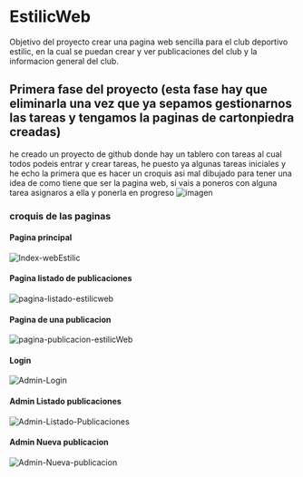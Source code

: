 # EstilicWeb

Objetivo del proyecto crear una pagina web sencilla para el club deportivo estilic, en la cual se puedan crear y ver publicaciones del club y la informacion general del club.


## Primera fase del proyecto (esta fase hay que eliminarla una vez que ya sepamos gestionarnos las tareas y tengamos la paginas de cartonpiedra creadas)
he creado un proyecto de github donde hay un tablero con tareas al cual todos podeis entrar y crear tareas, he puesto ya algunas tareas iniciales y he echo la primera que es hacer un croquis asi mal dibujado para tener una idea de como tiene que ser la pagina web, si vais a poneros con alguna tarea asignaros a ella y ponerla en progreso 
![imagen](https://user-images.githubusercontent.com/22495640/202928536-5365907b-c3ba-4610-8741-755399be56cb.png)


  ### croquis de las paginas
  #### Pagina principal
  ![Index-webEstilic](https://user-images.githubusercontent.com/22495640/202928658-a1e8e833-eecf-4245-8acd-44f980af0744.png)
  #### Pagina listado de publicaciones
  ![pagina-listado-estilicweb](https://user-images.githubusercontent.com/22495640/202928670-88f5ac4c-e767-4e6d-9222-72142a00a89d.png)
  #### Pagina de una publicacion
  ![pagina-publicacion-estilicWeb](https://user-images.githubusercontent.com/22495640/202928677-43c2b366-b71e-4c14-be3d-86c7d5ece033.png)
  #### Login
  ![Admin-Login](https://user-images.githubusercontent.com/22495640/202928683-964ceb01-96de-46b9-9468-b4a83364ae29.png)
  #### Admin Listado publicaciones
  ![Admin-Listado-Publicaciones](https://user-images.githubusercontent.com/22495640/202928684-3b81ab40-c3b7-406b-947c-a5d7b75bbbe9.png)
  #### Admin Nueva publicacion
  ![Admin-Nueva-publicacion](https://user-images.githubusercontent.com/22495640/202928687-bd4e1190-676e-4011-88c8-6812c7fbc8e4.png)
